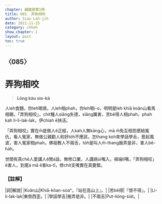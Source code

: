 ```yaml
---
chapter: 鹹酸甜第1冊
title: 085. 弄狗相咬
author: Siau Lah-jih
date: 2021-11-25
category: chheh
show_chapter: 1
layout: post
toc: true
---
```

  
## 〈085〉
# 弄狗相咬
>**Lōng káu sio-kā**

人leh食麵，你leh喝燒，人leh相phah，你leh喝i-o，明明是leh khiā koân山看馬相踢，「弄狗相咬」，chit種人siāng失德，siāng厲害，苦bē得人相phah，phah kah li-li-lak-lak，伊chiah ē快活。

「弄狗相咬」實在m̄是做人ê正經，人kah人無kāng心，mā m̄免互相怨慼結冤仇，看人冤家，無做公親勸人和好to̍h不應該，怎thang koh來學話學舌，惹起風波，害人冤家相phah。佛祖教人不兩舌，to̍h是叫人m̄-thang搬弄是非，害人bē-ha̍h。

世間有真chē人愛講人ê閒á話，無修口業，人講病ùi嘴入，禍端tī嘴，「弄狗相咬」ē害人，到尾á mā ē害ka-tī，修chit支嘴實在真要緊。


### 【註解】

|詞|解說|
|Koân山|Khiā-kôan-soaⁿ，『站在高山上』。|
|苦bē得|『恨不得』。|
|Li-li-lak-lak|東倒西歪。|
|學話學舌|搬弄是非。|
|不兩舌|Put-lióng-sia̍t。|

